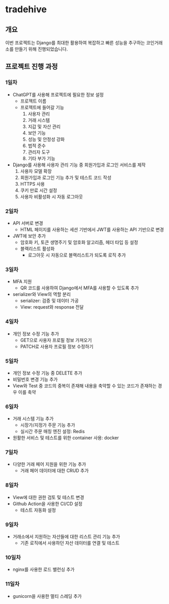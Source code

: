 # tradehive

## 개요

이번 프로젝트는 Django를 최대한 활용하여 복잡하고 빠른 성능을 추구하는 코인거래소를 만들기 위해 진행되었습니다.

## 프로젝트 진행 과정

### 1일차

- ChatGPT를 사용해 프로젝트에 필요한 정보 설정
    - 프로젝트 이름
    - 프로젝트에 들어갈 기능
        1. 사용자 관리
        2. 거래 시스템
        3. 지갑 및 자산 관리
        4. 보안 기능
        5. 성능 및 안정성 강화
        6. 법적 준수
        7. 관리자 도구
        8. 기타 부가 기능
- Django를 사용해 사용자 관리 기능 중 회원가입과 로그인 서비스를 제작
    1. 사용자 모델 확장
    2. 회원가입과 로그인 기능 추가 및 테스트 코드 작성
    3. HTTPS 사용
    4. 쿠키 만료 시간 설정
    5. 사용자 비활성화 시 자동 로그아웃

### 2일차

- API 서버로 변경
    - HTML 페이지를 사용하는 세션 기반에서 JWT를 사용하는 API 기반으로 변경
- JWT에 보안 추가
    - 암호화 키, 토큰 생명주기 및 암호화 알고리즘, 헤더 타입 등 설정
    - 블랙리스트 활성화
        - 로그아웃 시 자동으로 블랙리스트가 되도록 로직 추가

### 3일차

- MFA 지원
    - QR 코드를 사용하여 Django에서 MFA를 사용할 수 있도록 추가
- serializer와 View의 역할 분리
    - serializer: 검증 및 데이터 가공
    - View: request와 response 전달

### 4일차

- 개인 정보 수정 기능 추가
    - GET으로 사용자 프로필 정보 가져오기
    - PATCH로 사용자 프로필 정보 수정하기

### 5일차

- 개인 정보 수정 기능 중 DELETE 추가
- 비밀번호 변경 기능 추가
- View와 Test 중 코드의 중복이 존재해 내용을 축약할 수 있는 코드가 존재하는 경우 이를 축약

### 6일차

- 거래 시스템 기능 추가
    - 시장가/지정가 주문 기능 추가
    - 실시간 주문 매칭 엔진 설정: Redis
- 원활한 서비스 및 테스트를 위한 container 사용: docker

### 7일차

- 다양한 거래 페어 지원을 위한 기능 추가
    - 거래 페어 데이터에 대한 CRUD 추가

### 8일차

- View에 대한 권한 검토 및 테스트 변경
- Github Action을 사용한 CI/CD 설정
    - 테스트 자동화 설정

### 9일차

- 거래소에서 지원하는 자산들에 대한 리스트 관리 기능 추가
    - 기존 로직에서 사용하던 자산 데이터를 연결 및 테스트

### 10일차

- nginx를 사용한 로드 밸런싱 추가

### 11일차

- gunicorn을 사용한 멀티 스레딩 추가
